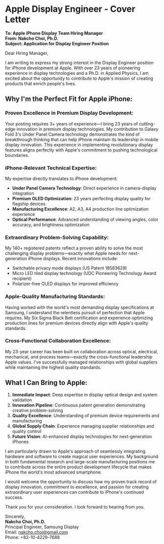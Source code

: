 # Apple Display Engineer - Cover Letter

**To: Apple iPhone Display Team Hiring Manager**  
**From: Nakcho Choi, Ph.D.**  
**Subject: Application for Display Engineer Position**

Dear Hiring Manager,

I am writing to express my strong interest in the Display Engineer position for iPhone development at Apple. With over 23 years of pioneering experience in display technologies and a Ph.D. in Applied Physics, I am excited about the opportunity to contribute to Apple's mission of creating products that enrich people's lives.

## Why I'm the Perfect Fit for Apple iPhone:

### Proven Excellence in Premium Display Development:
Your posting requires 3+ years of experience—I bring 23 years of cutting-edge innovation in premium display technologies. My contribution to Galaxy Fold 3's Under Panel Camera technology demonstrates the kind of breakthrough thinking that can help iPhone maintain its leadership in mobile display innovation. This experience in implementing revolutionary display features aligns perfectly with Apple's commitment to pushing technological boundaries.

### iPhone-Relevant Technical Expertise:
My expertise directly translates to iPhone development:
- **Under Panel Camera Technology**: Direct experience in camera-display integration
- **Premium OLED Optimization**: 23 years perfecting display quality for flagship devices
- **Manufacturing Excellence**: A2, A3, A4 production line optimization experience
- **Optical Performance**: Advanced understanding of viewing angles, color accuracy, and brightness optimization

### Extraordinary Problem-Solving Capability:
My 140+ registered patents reflect a proven ability to solve the most challenging display problems—exactly what Apple needs for next-generation iPhone displays. Recent innovations include:
- Switchable privacy mode displays (US Patent 18583629)
- Micro LED tiled display technology (UDC Pioneering Technology Award recipient)
- Polarizer-free OLED displays for improved efficiency

### Apple-Quality Manufacturing Standards:
Having worked with the world's most demanding display specifications at Samsung, I understand the relentless pursuit of perfection that Apple requires. My Six Sigma Black Belt certification and experience optimizing production lines for premium devices directly align with Apple's quality standards.

### Cross-Functional Collaboration Excellence:
My 23-year career has been built on collaboration across optical, electrical, mechanical, and process teams—exactly the cross-functional leadership Apple values. I've successfully managed relationships with global suppliers while maintaining the highest quality standards.

## What I Can Bring to Apple:

1. **Immediate Impact**: Deep expertise in display optical design and system validation
2. **Innovation Pipeline**: Continuous patent generation demonstrating creative problem-solving
3. **Quality Excellence**: Understanding of premium device requirements and manufacturing
4. **Global Supply Chain**: Experience managing supplier relationships and quality control
5. **Future Vision**: AI-enhanced display technologies for next-generation iPhones

I am particularly drawn to Apple's approach of seamlessly integrating hardware and software to create magical user experiences. My background in both fundamental research and large-scale manufacturing positions me to contribute across the entire product development lifecycle that makes iPhone the world's most advanced smartphone.

I would welcome the opportunity to discuss how my proven track record of display innovation, commitment to excellence, and passion for creating extraordinary user experiences can contribute to iPhone's continued success.

Thank you for your consideration. I look forward to hearing from you.

Sincerely,  
**Nakcho Choi, Ph.D.**  
Principal Engineer, Samsung Display  
Email: nakcho.choi@gmail.com  
Phone: +82-10-4229-7688